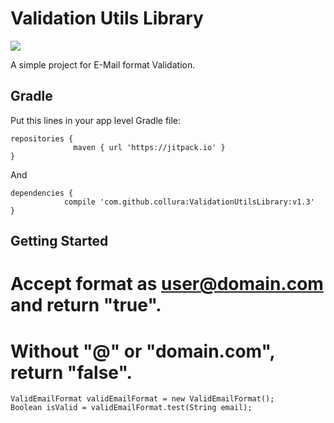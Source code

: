 
# Validation Utils Library

[![](https://jitpack.io/v/collura/ValidEmailFormat.svg)](https://jitpack.io/#collura/ValidEmailFormat) 

A simple project for E-Mail format Validation.

## Gradle

Put this lines in your app level Gradle file:

```
repositories {   
              maven { url 'https://jitpack.io' }
}
```

And

```
dependencies {
	        compile 'com.github.collura:ValidationUtilsLibrary:v1.3'
}
```

## Getting Started

# Accept format as user@domain.com and return "true".
# Without "@" or "domain.com", return "false".

```
ValidEmailFormat validEmailFormat = new ValidEmailFormat();
Boolean isValid = validEmailFormat.test(String email);
	
```



